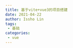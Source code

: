 ```yaml
---
title: 基于vite+vue3的项目搭建
date: 2021-04-22
author: Issho Lin
tags:
 - 基础
categories:
 - vue
---
```



